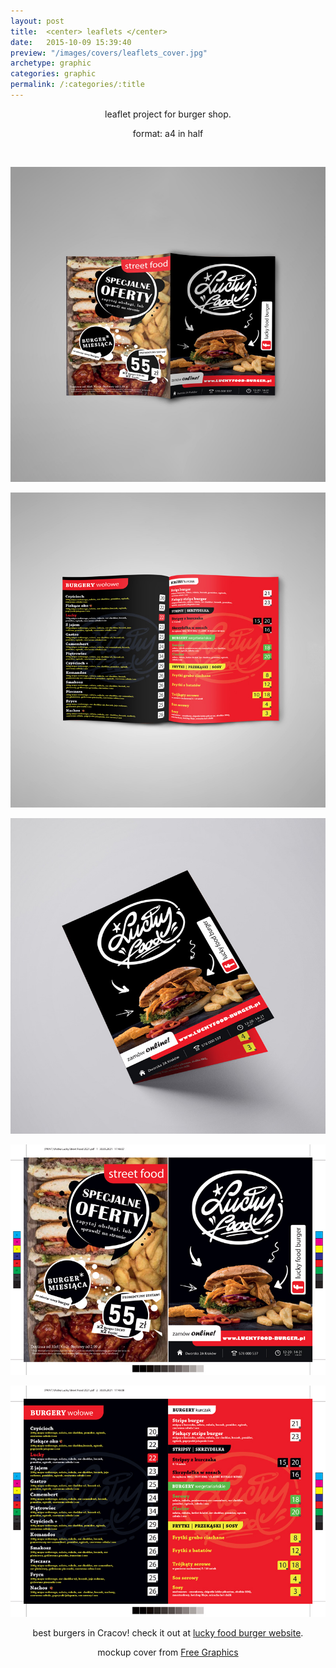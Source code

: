 ```yaml
---
layout: post
title:  <center> leaflets </center>
date:   2015-10-09 15:39:40
preview: "/images/covers/leaflets_cover.jpg"
archetype: graphic
categories: graphic
permalink: /:categories/:title
---
```


<center>
<p>leaflet project for burger shop.</P>
<p>format: a4 in half</p>
</center>
<p>&nbsp;</p>

![Picture 1](\images\graphic-design\leaflets\1.jpg)

![Picture 2](\images\graphic-design\leaflets\2.jpg)

![Picture 3](\images\graphic-design\leaflets\3.jpg)

![Picture 4](\images\graphic-design\leaflets\4.jpg)

![Picture 5](\images\graphic-design\leaflets\5.jpg)



<center>
best burgers in Cracov! check it out at <a href="https://www.luckyfood-burger.pl/">lucky food burger website</a>.
<p>mockup cover from <a href="http://www.graphicsfamily.com">Free Graphics</a></p>
</center>
